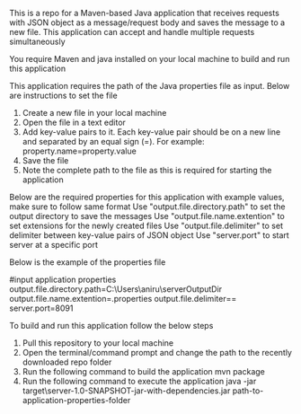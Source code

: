 This is a repo for a Maven-based Java application that receives requests with JSON object as a message/request body and saves the message to a new file. 
This application can accept and handle multiple requests simultaneously

You require Maven and java installed on your local machine to build and run this application

This application requires the path of the Java properties file as input. Below are instructions to set the file
1. Create a new file in your local machine
2. Open the file in a text editor
3. Add key-value pairs to it. Each key-value pair should be on a new line and separated by an equal sign (=). For example: property.name=property.value
4. Save the file
5. Note the complete path to the file as this is required for starting the application

Below are the required properties for this application with example values, make sure to follow same format
Use "output.file.directory.path" to set the output directory to save the messages
Use "output.file.name.extention" to set extensions for the newly created files
Use "output.file.delimiter" to set delimiter between key-value pairs of JSON object
Use "server.port" to start server at a specific port

Below is the example of the properties file

#input application properties
output.file.directory.path=C:\\Users\\aniru\\serverOutputDir
output.file.name.extention=.properties
output.file.delimiter=\=
server.port=8091



To build and run this application follow the below steps
1. Pull this repository to your local machine
2. Open the terminal/command prompt and change the path to the recently downloaded repo folder
3. Run the following command to build the application
	mvn package
4. Run the following command to execute the application
	java -jar target\server-1.0-SNAPSHOT-jar-with-dependencies.jar path-to-application-properties-folder

